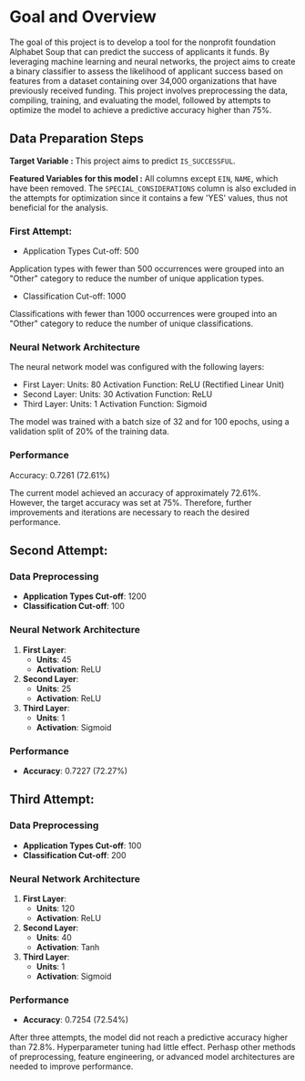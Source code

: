 # Goal and Overview

The goal of this project is to develop a tool for the nonprofit foundation Alphabet Soup that can predict the success of applicants it funds. By leveraging machine learning and neural networks, the project aims to create a binary classifier to assess the likelihood of applicant success based on features from a dataset containing over 34,000 organizations that have previously received funding. This project involves preprocessing the data, compiling, training, and evaluating the model, followed by attempts to optimize the model to achieve a predictive accuracy higher than 75%. 

## Data Preparation Steps

 **Target Variable :** This project aims to predict `IS_SUCCESSFUL`.

 **Featured Variables for this model :** All columns except `EIN`, `NAME`, which have been removed. The `SPECIAL_CONSIDERATIONS` column is also excluded in the attempts for optimization since it contains a few  'YES' values, thus not beneficial for the analysis.
 

### First Attempt:
- Application Types Cut-off: 500
  
Application types with fewer than 500 occurrences were grouped into an "Other" category to reduce the number of unique application types.

- Classification Cut-off: 1000
  
Classifications with fewer than 1000 occurrences were grouped into an "Other" category to reduce the number of unique classifications.

### Neural Network Architecture

The neural network model was configured with the following layers:

- First Layer:
Units: 80
Activation Function: ReLU (Rectified Linear Unit)
- Second Layer:
Units: 30
Activation Function: ReLU
- Third Layer:
Units: 1
Activation Function: Sigmoid

The model was trained with a batch size of 32 and for 100 epochs, using a validation split of 20% of the training data.

### Performance
Accuracy: 0.7261 (72.61%)

The current model achieved an accuracy of approximately 72.61%. However, the target accuracy was set at 75%. Therefore, further improvements and iterations are necessary to reach the desired performance.

## Second Attempt:
### Data Preprocessing
- **Application Types Cut-off**: 1200
- **Classification Cut-off**: 100
### Neural Network Architecture
1. **First Layer**:
   - **Units**: 45
   - **Activation**: ReLU
2. **Second Layer**:
   - **Units**: 25
   - **Activation**: ReLU
3. **Third Layer**:
   - **Units**: 1
   - **Activation**: Sigmoid
### Performance
- **Accuracy**: 0.7227 (72.27%)
## Third Attempt:
### Data Preprocessing
- **Application Types Cut-off**: 100
- **Classification Cut-off**: 200
### Neural Network Architecture
1. **First Layer**:
   - **Units**: 120
   - **Activation**: ReLU
2. **Second Layer**:
   - **Units**: 40
   - **Activation**: Tanh
3. **Third Layer**:
   - **Units**: 1
   - **Activation**: Sigmoid
### Performance
- **Accuracy**: 0.7254 (72.54%)


After three attempts, the model did not reach a predictive accuracy higher than 72.8%. Hyperparameter tuning had little effect. Perhasp other methods of preprocessing, feature engineering, or advanced model architectures are needed to improve performance.


